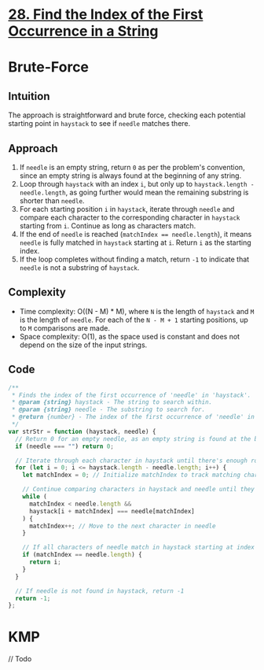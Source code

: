 # [28. Find the Index of the First Occurrence in a String](https://leetcode.com/problems/find-the-index-of-the-first-occurrence-in-a-string/description/)

# Brute-Force

## Intuition

The approach is straightforward and brute force, checking each potential starting point in `haystack` to see if `needle` matches there.

## Approach

1. If `needle` is an empty string, return `0` as per the problem's convention, since an empty string is always found at the beginning of any string.
2. Loop through `haystack` with an index `i`, but only up to `haystack.length - needle.length`, as going further would mean the remaining substring is shorter than `needle`.
3. For each starting position `i` in `haystack`, iterate through `needle` and compare each character to the corresponding character in `haystack` starting from `i`. Continue as long as characters match.
4. If the end of `needle` is reached (`matchIndex == needle.length`), it means `needle` is fully matched in `haystack` starting at `i`. Return `i` as the starting index.
5. If the loop completes without finding a match, return `-1` to indicate that `needle` is not a substring of `haystack`.

## Complexity

- Time complexity: O((N - M) \* M), where `N` is the length of `haystack` and `M` is the length of `needle`. For each of the `N - M + 1` starting positions, up to `M` comparisons are made.
- Space complexity: O(1), as the space used is constant and does not depend on the size of the input strings.

## Code

```javascript
/**
 * Finds the index of the first occurrence of 'needle' in 'haystack'.
 * @param {string} haystack - The string to search within.
 * @param {string} needle - The substring to search for.
 * @return {number} - The index of the first occurrence of 'needle' in 'haystack', or -1 if 'needle' is not part of 'haystack'.
 */
var strStr = function (haystack, needle) {
  // Return 0 for an empty needle, as an empty string is found at the beginning of any string
  if (needle === "") return 0;

  // Iterate through each character in haystack until there's enough room for needle to fit
  for (let i = 0; i <= haystack.length - needle.length; i++) {
    let matchIndex = 0; // Initialize matchIndex to track matching characters in needle

    // Continue comparing characters in haystack and needle until they mismatch or needle is fully matched
    while (
      matchIndex < needle.length &&
      haystack[i + matchIndex] === needle[matchIndex]
    ) {
      matchIndex++; // Move to the next character in needle
    }

    // If all characters of needle match in haystack starting at index i, return i
    if (matchIndex == needle.length) {
      return i;
    }
  }

  // If needle is not found in haystack, return -1
  return -1;
};
```

# KMP

// Todo
